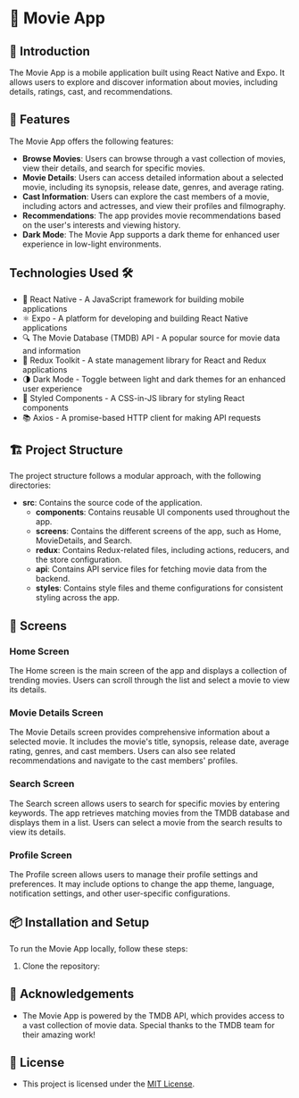 # 🎥 Movie App

## 📱 Introduction
The Movie App is a mobile application built using React Native and Expo. It allows users to explore and discover information about movies, including details, ratings, cast, and recommendations.

## 🚀 Features
The Movie App offers the following features:

- **Browse Movies**: Users can browse through a vast collection of movies, view their details, and search for specific movies.
- **Movie Details**: Users can access detailed information about a selected movie, including its synopsis, release date, genres, and average rating.
- **Cast Information**: Users can explore the cast members of a movie, including actors and actresses, and view their profiles and filmography.
- **Recommendations**: The app provides movie recommendations based on the user's interests and viewing history.
- **Dark Mode**: The Movie App supports a dark theme for enhanced user experience in low-light environments.

## Technologies Used 🛠️
- 📱 React Native - A JavaScript framework for building mobile applications
- ⚛️ Expo - A platform for developing and building React Native applications
- 🔍 The Movie Database (TMDB) API - A popular source for movie data and information
- 🧰 Redux Toolkit - A state management library for React and Redux applications
- 🌗 Dark Mode - Toggle between light and dark themes for an enhanced user experience
- 🎨 Styled Components - A CSS-in-JS library for styling React components
- 📚 Axios - A promise-based HTTP client for making API requests

## 🏗️ Project Structure
The project structure follows a modular approach, with the following directories:

- **src**: Contains the source code of the application.
    - **components**: Contains reusable UI components used throughout the app.
    - **screens**: Contains the different screens of the app, such as Home, MovieDetails, and Search.
    - **redux**: Contains Redux-related files, including actions, reducers, and the store configuration.
    - **api**: Contains API service files for fetching movie data from the backend.
    - **styles**: Contains style files and theme configurations for consistent styling across the app.
## 📱 Screens

### Home Screen
The Home screen is the main screen of the app and displays a collection of trending movies. Users can scroll through the list and select a movie to view its details.

### Movie Details Screen
The Movie Details screen provides comprehensive information about a selected movie. It includes the movie's title, synopsis, release date, average rating, genres, and cast members. Users can also see related recommendations and navigate to the cast members' profiles.

### Search Screen
The Search screen allows users to search for specific movies by entering keywords. The app retrieves matching movies from the TMDB database and displays them in a list. Users can select a movie from the search results to view its details.

### Profile Screen
The Profile screen allows users to manage their profile settings and preferences. It may include options to change the app theme, language, notification settings, and other user-specific configurations.

## 📦 Installation and Setup
To run the Movie App locally, follow these steps:

1. Clone the repository:

## 🌟 Acknowledgements
- The Movie App is powered by the TMDB API, which provides access to a vast collection of movie data. Special thanks to the TMDB team for their amazing work!

## 📄 License
- This project is licensed under the [MIT License](LICENSE).
